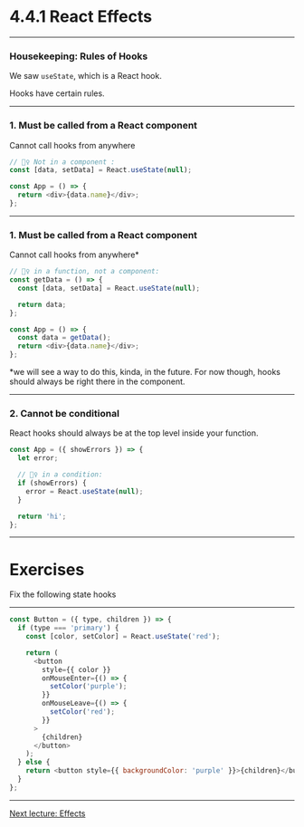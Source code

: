 # 4.4.1 React Effects

---

### Housekeeping: Rules of Hooks

We saw `useState`, which is a React hook.

Hooks have certain rules.

---

### 1. Must be called from a React component

Cannot call hooks from anywhere

```js
// 🙅‍♀️ Not in a component :
const [data, setData] = React.useState(null);

const App = () => {
  return <div>{data.name}</div>;
};
```

---

### 1. Must be called from a React component

Cannot call hooks from anywhere\*

```js
// 🙅‍♀️ in a function, not a component:
const getData = () => {
  const [data, setData] = React.useState(null);

  return data;
};

const App = () => {
  const data = getData();
  return <div>{data.name}</div>;
};
```

\*we will see a way to do this, kinda, in the future. For now though, hooks should always be right there in the component.

---

### 2. Cannot be conditional

React hooks should always be at the top level inside your function.

```js
const App = ({ showErrors }) => {
  let error;

  // 🙅‍♀️ in a condition:
  if (showErrors) {
    error = React.useState(null);
  }

  return 'hi';
};
```

---

# Exercises

Fix the following state hooks

---

```js
const Button = ({ type, children }) => {
  if (type === 'primary') {
    const [color, setColor] = React.useState('red');

    return (
      <button
        style={{ color }}
        onMouseEnter={() => {
          setColor('purple');
        }}
        onMouseLeave={() => {
          setColor('red');
        }}
      >
        {children}
      </button>
    );
  } else {
    return <button style={{ backgroundColor: 'purple' }}>{children}</button>;
  }
};
```

---

[Next lecture: Effects](../lecture-2-effects)
